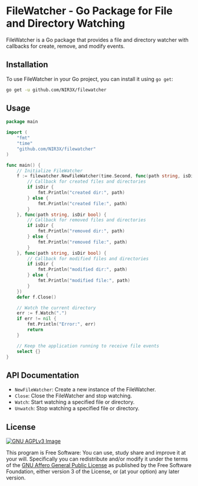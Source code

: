 # FileWatcher - Go Package for File and Directory Watching

FileWatcher is a Go package that provides a file and directory watcher with callbacks for create, remove, and modify events.

## Installation

To use FileWatcher in your Go project, you can install it using `go get`:

```bash
go get -u github.com/NIR3X/filewatcher
```

## Usage

```go
package main

import (
	"fmt"
	"time"
	"github.com/NIR3X/filewatcher"
)

func main() {
	// Initialize FileWatcher
	f := filewatcher.NewFileWatcher(time.Second, func(path string, isDir bool) {
		// Callback for created files and directories
		if isDir {
			fmt.Println("created dir:", path)
		} else {
			fmt.Println("created file:", path)
		}
	}, func(path string, isDir bool) {
		// Callback for removed files and directories
		if isDir {
			fmt.Println("removed dir:", path)
		} else {
			fmt.Println("removed file:", path)
		}
	}, func(path string, isDir bool) {
		// Callback for modified files and directories
		if isDir {
			fmt.Println("modified dir:", path)
		} else {
			fmt.Println("modified file:", path)
		}
	})
	defer f.Close()

	// Watch the current directory
	err := f.Watch(".")
	if err != nil {
		fmt.Println("Error:", err)
		return
	}

	// Keep the application running to receive file events
	select {}
}
```

## API Documentation

* `NewFileWatcher`: Create a new instance of the FileWatcher.
* `Close`: Close the FileWatcher and stop watching.
* `Watch`: Start watching a specified file or directory.
* `Unwatch`: Stop watching a specified file or directory.

## License
[![GNU AGPLv3 Image](https://www.gnu.org/graphics/agplv3-155x51.png)](https://www.gnu.org/licenses/agpl-3.0.html)  

This program is Free Software: You can use, study share and improve it at your
will. Specifically you can redistribute and/or modify it under the terms of the
[GNU Affero General Public License](https://www.gnu.org/licenses/agpl-3.0.html) as
published by the Free Software Foundation, either version 3 of the License, or
(at your option) any later version.
